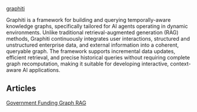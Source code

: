 [graphiti](https://github.com/getzep/graphiti)

Graphiti is a framework for building and querying temporally-aware knowledge graphs, specifically tailored for AI agents operating in dynamic environments. Unlike traditional retrieval-augmented generation (RAG) methods, Graphiti continuously integrates user interactions, structured and unstructured enterprise data, and external information into a coherent, queryable graph. The framework supports incremental data updates, efficient retrieval, and precise historical queries without requiring complete graph recomputation, making it suitable for developing interactive, context-aware AI applications.






## Articles
[Government Funding Graph RAG](https://towardsdatascience.com/government-funding-graph-rag/)
